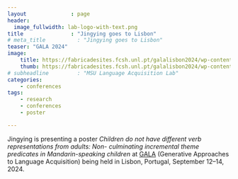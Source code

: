 ```yaml
---
layout              : page
header:
  image_fullwidth: lab-logo-with-text.png
title               : "Jingying goes to Lisbon"
# meta_title          : "Jingying goes to Lisbon"
teaser: "GALA 2024"
image: 
    title: https://fabricadesites.fcsh.unl.pt/galalisbon2024/wp-content/uploads/sites/133/2023/09/cropped-campus_campolide_5-1536x922.jpg
    thumb: https://fabricadesites.fcsh.unl.pt/galalisbon2024/wp-content/uploads/sites/133/2023/09/cropped-campus_campolide_5-1536x922.jpg  
# subheadline         : "MSU Language Acquisition Lab"
categories:
    - conferences
tags:
    - research
    - conferences
    - poster

---
```

Jingying is presenting a poster *Children do not have different verb representations from adults: Non-
culminating incremental theme predicates in Mandarin-speaking children* at [GALA](https://galalisbon2024.fcsh.unl.pt/) (Generative Approaches to Language Acquisition) being held in Lisbon, Portugal, September 12–14, 2024.